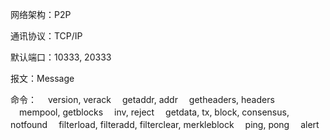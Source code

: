 网络架构：P2P

通讯协议：TCP/IP

默认端口：10333, 20333

报文：Message

命令：
　version, verack
　getaddr, addr
　getheaders, headers
　mempool, getblocks
　inv, reject
　getdata, tx, block, consensus, notfound
　filterload, filteradd, filterclear, merkleblock
　ping, pong
　alert

